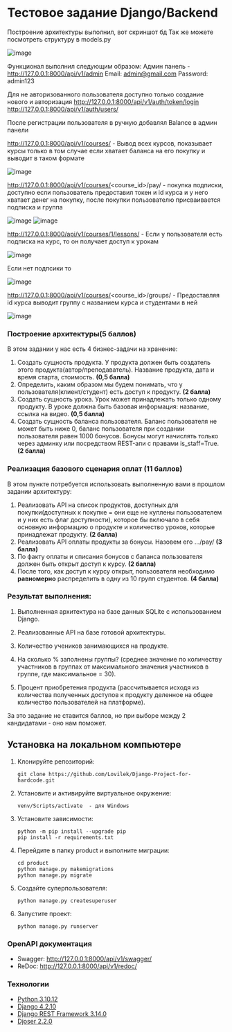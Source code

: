 
# Тестовое задание Django/Backend

Построение архитектуры выполнил, вот скриншот бд
Так же можете посмотреть структуру в models.py 

![image](https://github.com/user-attachments/assets/cb61e381-7926-46a8-b662-a651edcbf2dd)

Функционал выполнил следующим образом:
Админ панель - http://127.0.0.1:8000/api/v1/admin    Email: admin@gmail.com   Password: admin123

Для не авторизованного пользователя доступно только создание нового и авторизация
http://127.0.0.1:8000/api/v1/auth/token/login
http://127.0.0.1:8000/api/v1/auth/users/

После регистрации пользователя в ручную добавлял Balance в админ панели

http://127.0.0.1:8000/api/v1/courses/ - Вывод всех курсов, показывает курсы только в том случае если хватает баланса на его покупку и выводит в таком формате



![image](https://github.com/user-attachments/assets/28fca362-d3c8-4ac5-a53a-9e83af57fe7f)




http://127.0.0.1:8000/api/v1/courses/<course_id>/pay/  -  покупка подписки, доступно если пользователь предоставил токен и id курса и у него хватает денег на покупку, после покупки пользователю присваивается подписка и группа 


![image](https://github.com/user-attachments/assets/152df3a6-2bea-4db4-90ad-80790303143c)
![image](https://github.com/user-attachments/assets/a0107b51-6fae-4f34-9eee-2f4d60ab6cd1)


http://127.0.0.1:8000/api/v1/courses/1/lessons/ - Если у пользователя есть подписка на курс, то он получает доступ к урокам  


![image](https://github.com/user-attachments/assets/fe3e79d7-4481-4fb0-94ba-cba2b822335d)


Если нет подпсики то 


![image](https://github.com/user-attachments/assets/1d51310f-fad4-4299-a983-8440eb413afd)


http://127.0.0.1:8000/api/v1/courses/<course_id>/groups/ -  Предоставляя id курса выводит группу с названием курса и студентами в ней


![image](https://github.com/user-attachments/assets/20fbf4fa-a197-4ae2-91cc-f9660e76ccc5)


















### Построение архитектуры(5 баллов)

В этом задании у нас есть 4 бизнес-задачи на хранение:

1. Создать сущность продукта. У продукта должен быть создатель этого продукта(автор/преподаватель). Название продукта, дата и время старта, стоимость. **(0,5 балла)**
2. Определить, каким образом мы будем понимать, что у пользователя(клиент/студент) есть доступ к продукту. **(2 балла)**
3. Создать сущность урока. Урок может принадлежать только одному продукту. В уроке должна быть базовая информация: название, ссылка на видео. **(0,5 балла)**
4. Создать сущность баланса пользователя. Баланс пользователя не может быть ниже 0, баланс пользователя при создании пользователя равен 1000 бонусов. Бонусы могут начислять только через админку или посредством REST-апи с правами is_staff=True. **(2 балла)**

### Реализация базового сценария оплат (11 баллов)

В этом пункте потребуется использовать выполненную вами в прошлом задании архитектуру:

1. Реализовать API на список продуктов, доступных для покупки(доступных к покупке = они еще не куплены пользователем и у них есть флаг доступности), которое бы включало в себя основную информацию о продукте и количество уроков, которые принадлежат продукту. **(2 балла)**
2. Реализовать API оплаты продукты за бонусы. Назовем его …/pay/ **(3 балла)**
3. По факту оплаты и списания бонусов с баланса пользователя должен быть открыт доступ к курсу. **(2 балла)**
4. После того, как доступ к курсу открыт, пользователя необходимо **равномерно** распределить в одну из 10 групп студентов. **(4 балла)**

### Результат выполнения:

1. Выполненная архитектура на базе данных SQLite с использованием Django.
2. Реализованные API на базе готовой архитектуры.






1. Количество учеников занимающихся на продукте.
2. На сколько % заполнены группы? (среднее значение по количеству участников в группах от максимального значения участников в группе, где максимальное = 30).
3. Процент приобретения продукта (рассчитывается исходя из количества полученных доступов к продукту деленное на общее количество пользователей на платформе).

За это задание не ставится баллов, но при выборе между 2 кандидатами - оно нам поможет.


## __Установка на локальном компьютере__
1. Клонируйте репозиторий:
    ```
    git clone https://github.com/Lovilek/Django-Project-for-hardcode.git
    ```
2. Установите и активируйте виртуальное окружение:
    ```
    venv/Scripts/activate  - для Windows
    ```
3. Установите зависимости:
    ```
    python -m pip install --upgrade pip
    pip install -r requirements.txt
    ```
4. Перейдите в папку product и выполните миграции:
    ```
    cd product
    python manage.py makemigrations
    python manage.py migrate
    ```
5. Создайте суперпользователя:
    ```
    python manage.py createsuperuser
    ```
6. Запустите проект:
    ```
    python manage.py runserver
    ```

### __OpenAPI документация__
* Swagger: http://127.0.0.1:8000/api/v1/swagger/
* ReDoc: http://127.0.0.1:8000/api/v1/redoc/




### __Технологии__
* [Python 3.10.12](https://www.python.org/doc/)
* [Django 4.2.10](https://docs.djangoproject.com/en/4.2/)
* [Django REST Framework  3.14.0](https://www.django-rest-framework.org/)
* [Djoser  2.2.0](https://djoser.readthedocs.io/en/latest/getting_started.html)
